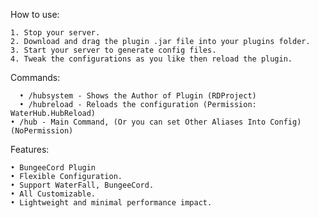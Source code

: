 How to use:

   	1. Stop your server.
   	2. Download and drag the plugin .jar file into your plugins folder.
   	3. Start your server to generate config files.
   	4. Tweak the configurations as you like then reload the plugin.

Commands:

      • /hubsystem - Shows the Author of Plugin (RDProject)
      • /hubreload - Reloads the configuration (Permission: WaterHub.HubReload)
	• /hub - Main Command, (Or you can set Other Aliases Into Config)(NoPermission)
						
Features:

	• BungeeCord Plugin
	• Flexible Configuration.
	• Support WaterFall, BungeeCord.
	• All Customizable.
	• Lightweight and minimal performance impact.
